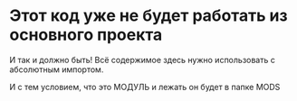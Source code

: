 # Этот код уже не будет работать из основного проекта

И так и должно быть! Всё содержимое здесь нужно использовать с абсолютным импортом.

И с тем условием, что это МОДУЛЬ и лежать он будет в папке MODS